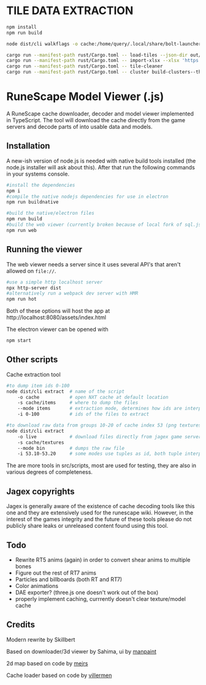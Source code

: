 # TILE DATA EXTRACTION

```sh
npm install
npm run build

node dist/cli walkflags -o cache:/home/query/.local/share/bolt-launcher/Jagex/RuneScape/ -s ./out --startx 0 --startz 0

cargo run --manifest-path rust/Cargo.toml -- load-tiles --json-dir out/walk --db tiles.db
cargo run --manifest-path rust/Cargo.toml -- import-xlsx --xlsx 'https://docs.google.com/spreadsheets/d/1gp1fePtecvpU1u-WhZk-uKm-wLiDcYB0LkmtaKOiPwo' --db tiles.db
cargo run --manifest-path rust/Cargo.toml -- tile-cleaner
cargo run --manifest-path rust/Cargo.toml -- cluster build-clusters--threads 8  exec --force


```

# RuneScape Model Viewer (.js)
A RuneScape cache downloader, decoder and model viewer implemented in TypeScript. The tool will download the cache directly from the game servers and decode parts of into usable data and models. 

## Installation
A new-ish version of node.js is needed with native build tools installed (the node.js installer will ask about this).
After that run the following commands in your systems console.

```sh
#install the dependencies
npm i
#compile the native nodejs dependencies for use in electron
npm run buildnative

#build the native/electron files
npm run build
#build the web viewer (currently broken because of local fork of sql.js)
npm run web
```

## Running the viewer
The web viewer needs a server since it uses several API's that aren't allowed on `file://`.
```sh
#use a simple http localhost server
npx http-server dist
#alternatively run a webpack dev server with HMR
npm run hot
```
Both of these options will host the app at http://localhost:8080/assets/index.html

The electron viewer can be opened with
```sh
npm start
```

## Other scripts
Cache extraction tool
```sh
#to dump item ids 0-100
node dist/cli extract  # name of the script
    -o cache           # open NXT cache at default location
    -s cache/items     # where to dump the files
    --mode items       # extraction mode, determines how ids are interpreted and the format of the output
    -i 0-100           # ids of the files to extract

#to download raw data from groups 10-20 of cache index 53 (png textures)
node dist/cli extract
    -o live            # download files directly from jagex game servers
	-s cache/textures
	--mode bin         # dumps the raw file
	-i 53.10-53.20     # some modes use tuples as id, both tuple interpretation and range interpolation depend on mode
```
The are more tools in src/scripts, most are used for testing, they are also in various degrees of completeness.

## Jagex copyrights
Jagex is generally aware of the existence of cache decoding tools like this one and they are extensively used for the runescape wiki. However, in the interest of the games integrity and the future of these tools please do not publicly share leaks or unreleased content found using this tool.

## Todo
* Rewrite RT5 anims (again) in order to convert shear anims to multiple bones
* Figure out the rest of RT7 anims
* Particles and billboards (both RT and RT7)
* Color animations
* DAE exporter? (three.js one doesn't work out of the box)
* properly implement caching, currrently doesn't clear texture/model cache

## Credits
Modern rewrite by Skillbert

Based on downloader/3d viewer by Sahima, ui by [manpaint](https://github.com/manpaint)

2d map based on code by [mejrs](https://github.com/mejrs)

Cache loader based on code by [villermen](https://github.com/villermen)
